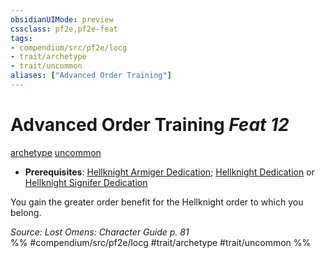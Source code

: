 ```yaml
---
obsidianUIMode: preview
cssclass: pf2e,pf2e-feat
tags:
- compendium/src/pf2e/locg
- trait/archetype
- trait/uncommon
aliases: ["Advanced Order Training"]
---
```

# Advanced Order Training  *Feat 12*  
[archetype](/rules/traits/archetype.md)  [uncommon](/rules/traits/uncommon.md)  

- **Prerequisites**: [Hellknight Armiger Dedication](/compendium/feats/hellknight-armiger-dedication-lowg.md); [Hellknight Dedication](/compendium/feats/hellknight-dedication-locg.md) or [Hellknight Signifer Dedication](/compendium/feats/hellknight-signifer-dedication-locg.md)

You gain the greater order benefit for the Hellknight order to which you belong.

*Source: Lost Omens: Character Guide p. 81*  
%% #compendium/src/pf2e/locg #trait/archetype #trait/uncommon %%